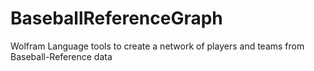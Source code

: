 # BaseballReferenceGraph
Wolfram Language tools to create a network of players and teams from Baseball-Reference data

